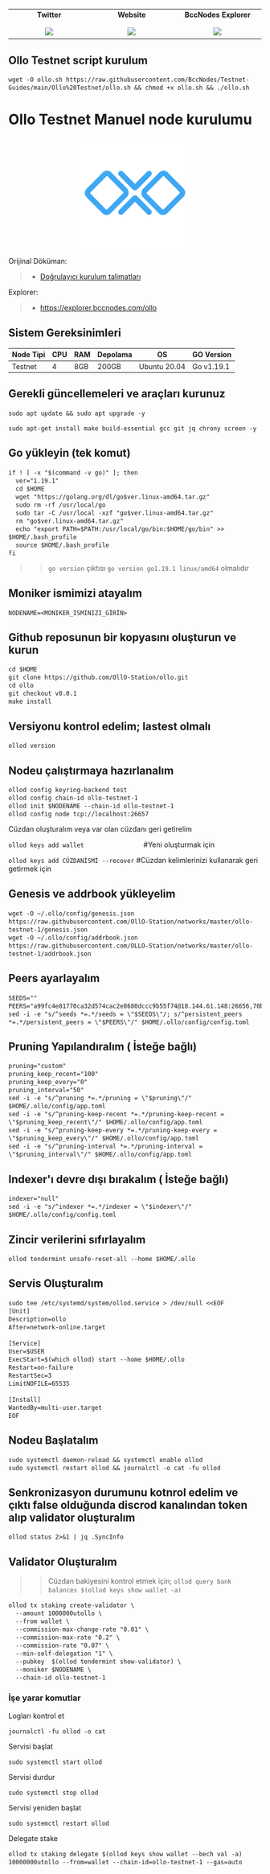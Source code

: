 <table width="900px" align="center">
    <tbody>
        <tr valign="top">
            <td width="300px" align="center">
            <span><strong>Twitter</strong></span><br><br />
            <a href="https://twitter.com/bccnodes" target="_blank" rel="noopener noreferrer">
            <img height="70px" src="https://github.com/berkcaNode/berkcaNode/blob/main/twitter.png">
            </td>
            <td width="300px" align="center">
            <span><strong>Website</strong></span><br><br />
            <a href="https://bccnodes.com/" target="_blank" rel="noopener noreferrer">
            <img height="70px" src="https://github.com/berkcaNode/berkcaNode/blob/main/web.png">
            </td>
            <td width="300px" align="center">
            <span><strong>BccNodes Explorer</strong></span><br><br />
            <a href="https://explorer.bccnodes.com/" target="_blank" rel="noopener noreferrer">
            <img height="70px" src="https://github.com/berkcaNode/berkcaNode/blob/main/exp%20(1).png">
            </td>
        </tr>
    </tbody>
</table>


## Ollo Testnet script kurulum
```
wget -O ollo.sh https://raw.githubusercontent.com/BccNodes/Testnet-Guides/main/Ollo%20Testnet/ollo.sh && chmod +x ollo.sh && ./ollo.sh
```


# Ollo Testnet Manuel node kurulumu

<p align="center">
  <img height="220" height="auto" src="ollo.png">
</p>

Orijinal Döküman:
>- [Doğrulayıcı kurulum talimatları](https://docs.ollo.zone/join/running_a_node)

Explorer:
>- https://explorer.bccnodes.com/ollo

## Sistem Gereksinimleri

| Node Tipi | CPU |  RAM  | Depolama  |     OS       | GO Version|
|-----------|-----|-------|-----------|--------------|-----------|
| Testnet   |  4  | 8GB   |   200GB   | Ubuntu 20.04 | Go v1.19.1|



## Gerekli güncellemeleri ve araçları kurunuz
```
sudo apt update && sudo apt upgrade -y
```
```
sudo apt-get install make build-essential gcc git jq chrony screen -y
```
## Go yükleyin (tek komut)
```
if ! [ -x "$(command -v go)" ]; then
  ver="1.19.1"
  cd $HOME
  wget "https://golang.org/dl/go$ver.linux-amd64.tar.gz"
  sudo rm -rf /usr/local/go
  sudo tar -C /usr/local -xzf "go$ver.linux-amd64.tar.gz"
  rm "go$ver.linux-amd64.tar.gz"
  echo "export PATH=$PATH:/usr/local/go/bin:$HOME/go/bin" >> $HOME/.bash_profile
  source $HOME/.bash_profile
fi
```
>> `go version` çıktısı `go version go1.19.1 linux/amd64` olmalıdır

## Moniker ismimizi atayalım
```
NODENAME=<MONIKER_ISMINIZI_GİRİN>
```

## Github reposunun bir kopyasını oluşturun ve kurun
```
cd $HOME
git clone https://github.com/OllO-Station/ollo.git
cd ollo
git checkout v0.0.1
make install
```

## Versiyonu kontrol edelim; lastest olmalı
```
ollod version
```

## Nodeu çalıştırmaya hazırlanalım
```
ollod config keyring-backend test
ollod config chain-id ollo-testnet-1
ollod init $NODENAME --chain-id ollo-testnet-1
ollod config node tcp://localhost:26657
```
Cüzdan oluşturalım veya var olan cüzdanı geri getirelim

```ollod keys add wallet                ``` #Yeni oluşturmak için

``` ollod keys add CÜZDANİSMİ --recover ``` #Cüzdan kelimlerinizi kullanarak geri getirmek için



## Genesis ve addrbook yükleyelim
```
wget -O ~/.ollo/config/genesis.json https://raw.githubusercontent.com/OllO-Station/networks/master/ollo-testnet-1/genesis.json
wget -O ~/.ollo/config/addrbook.json https://raw.githubusercontent.com/OLLO-Station/networks/master/ollo-testnet-1/addrbook.json
```

## Peers ayarlayalım
```
SEEDS=""
PEERS="a99fc4e81770ca32d574cac2e8680dccc9b55f74@18.144.61.148:26656,70ba32724461c7ed4ec8d6ddc8b5e0b1cfb9e237@54.219.57.63:26656,7864a2e4b42e5af76a83a8b644b9172fa1e40fa5@52.8.174.235:26656"
sed -i -e "s/^seeds *=.*/seeds = \"$SEEDS\"/; s/^persistent_peers *=.*/persistent_peers = \"$PEERS\"/" $HOME/.ollo/config/config.toml
```

## Pruning Yapılandıralım ( İsteğe bağlı)
```
pruning="custom"
pruning_keep_recent="100"
pruning_keep_every="0"
pruning_interval="50"
sed -i -e "s/^pruning *=.*/pruning = \"$pruning\"/" $HOME/.ollo/config/app.toml
sed -i -e "s/^pruning-keep-recent *=.*/pruning-keep-recent = \"$pruning_keep_recent\"/" $HOME/.ollo/config/app.toml
sed -i -e "s/^pruning-keep-every *=.*/pruning-keep-every = \"$pruning_keep_every\"/" $HOME/.ollo/config/app.toml
sed -i -e "s/^pruning-interval *=.*/pruning-interval = \"$pruning_interval\"/" $HOME/.ollo/config/app.toml
```
## Indexer'ı devre dışı bırakalım ( İsteğe bağlı)
```
indexer="null"
sed -i -e "s/^indexer *=.*/indexer = \"$indexer\"/" $HOME/.ollo/config/config.toml
```

## Zincir verilerini sıfırlayalım
```
ollod tendermint unsafe-reset-all --home $HOME/.ollo
```


## Servis Oluşturalım
```
sudo tee /etc/systemd/system/ollod.service > /dev/null <<EOF
[Unit]
Description=ollo
After=network-online.target

[Service]
User=$USER
ExecStart=$(which ollod) start --home $HOME/.ollo
Restart=on-failure
RestartSec=3
LimitNOFILE=65535

[Install]
WantedBy=multi-user.target
EOF
```

## Nodeu Başlatalım
```
sudo systemctl daemon-reload && systemctl enable ollod
sudo systemctl restart ollod && journalctl -o cat -fu ollod
```
## Senkronizasyon durumunu kotnrol edelim ve çıktı false olduğunda discrod kanalından token alıp validator oluşturalım
```
ollod status 2>&1 | jq .SyncInfo
```

## Validator Oluşturalım
>> Cüzdan bakiyesini kontrol etmek için; `ollod query bank balances $(ollod keys show wallet -a)`
```
ollod tx staking create-validator \
  --amount 1000000utollo \
  --from wallet \
  --commission-max-change-rate "0.01" \
  --commission-max-rate "0.2" \
  --commission-rate "0.07" \
  --min-self-delegation "1" \
  --pubkey  $(ollod tendermint show-validator) \
  --moniker $NODENAME \
  --chain-id ollo-testnet-1
```

### İşe yarar komutlar
Logları kontrol et
```
journalctl -fu ollod -o cat
```

Servisi başlat
```
sudo systemctl start ollod
```

Servisi durdur
```
sudo systemctl stop ollod
```

Servisi yeniden başlat
```
sudo systemctl restart ollod
```
Delegate stake
```
ollod tx staking delegate $(ollod keys show wallet --bech val -a) 10000000utollo --from=wallet --chain-id=ollo-testnet-1 --gas=auto
```

